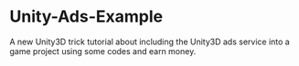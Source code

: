 # Unity-Ads-Example
A new Unity3D trick tutorial about including the Unity3D ads service into a game project using some codes and earn money.
